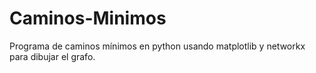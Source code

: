# Caminos-Minimos
Programa de caminos mínimos en python usando matplotlib y networkx para dibujar el grafo.
